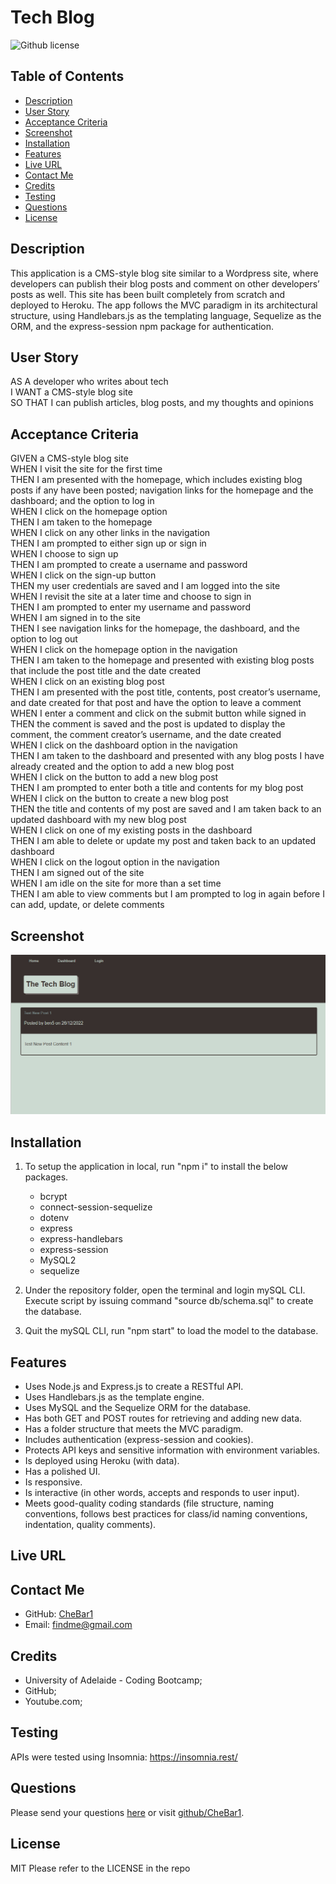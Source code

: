 # Tech Blog
![Github license](https://img.shields.io/badge/license-MIT-blue.svg) 

## Table of Contents
* [Description](#description)
* [User Story](#user-story)
* [Acceptance Criteria](#acceptance-criteria) 
* [Screenshot](#screenshot)
* [Installation](#require) 
* [Features](#features)
* [Live URL](#live-url)
* [Contact Me](#contact-me)
* [Credits](#credits)
* [Testing](#testing)
* [Questions](#questions)
* [License](#license)

## Description
This application is a CMS-style blog site similar to a Wordpress site, where developers can publish their blog posts and comment on other developers’ posts as well. This site has been built completely from scratch and deployed to Heroku. The app follows the MVC paradigm in its architectural structure, using Handlebars.js as the templating language, Sequelize as the ORM, and the express-session npm package for authentication.
 
## User Story
AS A developer who writes about tech <br>
I WANT a CMS-style blog site <br>
SO THAT I can publish articles, blog posts, and my thoughts and opinions <br>
 
## Acceptance Criteria
GIVEN a CMS-style blog site <br>
WHEN I visit the site for the first time <br>
THEN I am presented with the homepage, which includes existing blog posts if any have been posted; navigation links for the homepage and the dashboard; and the option to log in <br>
WHEN I click on the homepage option <br>
THEN I am taken to the homepage <br>
WHEN I click on any other links in the navigation <br>
THEN I am prompted to either sign up or sign in <br>
WHEN I choose to sign up <br>
THEN I am prompted to create a username and password <br>
WHEN I click on the sign-up button <br>
THEN my user credentials are saved and I am logged into the site <br>
WHEN I revisit the site at a later time and choose to sign in <br>
THEN I am prompted to enter my username and password <br>
WHEN I am signed in to the site <br>
THEN I see navigation links for the homepage, the dashboard, and the option to log out <br>
WHEN I click on the homepage option in the navigation <br>
THEN I am taken to the homepage and presented with existing blog posts that include the post title and the date created <br>
WHEN I click on an existing blog post <br>
THEN I am presented with the post title, contents, post creator’s username, and date created for that post and have the option to leave a comment <br>
WHEN I enter a comment and click on the submit button while signed in <br>
THEN the comment is saved and the post is updated to display the comment, the comment creator’s username, and the date created <br>
WHEN I click on the dashboard option in the navigation <br>
THEN I am taken to the dashboard and presented with any blog posts I have already created and the option to add a new blog post <br>
WHEN I click on the button to add a new blog post <br>
THEN I am prompted to enter both a title and contents for my blog post <br>
WHEN I click on the button to create a new blog post <br>
THEN the title and contents of my post are saved and I am taken back to an updated dashboard with my new blog post <br>
WHEN I click on one of my existing posts in the dashboard <br>
THEN I am able to delete or update my post and taken back to an updated dashboard <br>
WHEN I click on the logout option in the navigation <br>
THEN I am signed out of the site <br>
WHEN I am idle on the site for more than a set time <br>
THEN I am able to view comments but I am prompted to log in again before I can add, update, or delete comments 
 
## Screenshot
![ScreenShot](./public/images/Screenshot%202022-12-26%20135858.png)

## Installation
1. To setup the application in local, run "npm i" to install the below packages. 
    * bcrypt
    * connect-session-sequelize
    * dotenv
    * express
    * express-handlebars
    * express-session
    * MySQL2
    * sequelize

2. Under the repository folder, open the terminal and login mySQL CLI.  Execute script by issuing command "source db/schema.sql" to create the database. 

3. Quit the mySQL CLI, run "npm start" to load the model to the database. 

## Features
* Uses Node.js and Express.js to create a RESTful API.
* Uses Handlebars.js as the template engine.
* Uses MySQL and the Sequelize ORM for the database.
* Has both GET and POST routes for retrieving and adding new data.
* Has a folder structure that meets the MVC paradigm.
* Includes authentication (express-session and cookies).
* Protects API keys and sensitive information with environment variables.
* Is deployed using Heroku (with data).
* Has a polished UI.
* Is responsive.
* Is interactive (in other words, accepts and responds to user input).
* Meets good-quality coding standards (file structure, naming conventions, follows best practices for class/id naming conventions, indentation, quality comments).

## Live URL 
 
## Contact Me
* GitHub: [CheBar1](https://github.com/CheBar1)
* Email: findme@gmail.com

## Credits
* University of Adelaide - Coding Bootcamp;
* GitHub;
* Youtube.com;

## Testing
APIs were tested using Insomnia: https://insomnia.rest/

## Questions
Please send your questions [here](mailto:findme@gmail.com?subject=[GitHub]%20Dev%20Connect) or visit [github/CheBar1](https://github.com/CheBar1).

## License
MIT
Please refer to the LICENSE in the repo